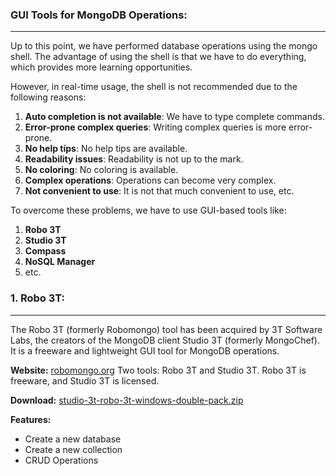 ### GUI Tools for MongoDB Operations:
---------------------------------

Up to this point, we have performed database operations using the mongo shell. The advantage of using the shell is that we have to do everything, which provides more learning opportunities.

However, in real-time usage, the shell is not recommended due to the following reasons:

1. **Auto completion is not available**: We have to type complete commands.
2. **Error-prone complex queries**: Writing complex queries is more error-prone.
3. **No help tips**: No help tips are available.
4. **Readability issues**: Readability is not up to the mark.
5. **No coloring**: No coloring is available.
6. **Complex operations**: Operations can become very complex.
7. **Not convenient to use**: It is not that much convenient to use, etc.

To overcome these problems, we have to use GUI-based tools like:

1. **Robo 3T**
2. **Studio 3T**
3. **Compass**
4. **NoSQL Manager**
5. etc.

### 1. Robo 3T:
-----------

The Robo 3T (formerly Robomongo) tool has been acquired by 3T Software Labs, the creators of the MongoDB client Studio 3T (formerly MongoChef). It is a freeware and lightweight GUI tool for MongoDB operations.

**Website:** [robomongo.org](http://robomongo.org) Two tools: Robo 3T and Studio 3T. Robo 3T is freeware, and Studio 3T is licensed.

**Download:** [studio-3t-robo-3t-windows-double-pack.zip](http://studio-3t-robo-3t-windows-double-pack.zip)

**Features:**

* Create a new database
* Create a new collection
* CRUD Operations

